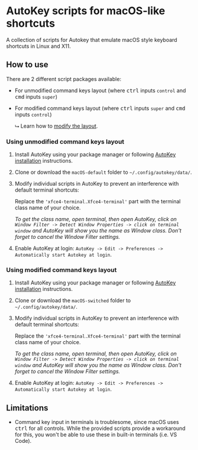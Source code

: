 # AutoKey scripts for macOS-like shortcuts
A collection of scripts for Autokey that emulate macOS style keyboard shortcuts in Linux and X11.


## How to use
There are 2 different script packages available:
- For unmodified command keys layout (where <kbd>ctrl</kbd> inputs `control` and <kbd>cmd</kbd> inputs `super`)
- For modified command keys layout (where <kbd>ctrl</kbd> inputs `super` and <kbd>cmd</kbd> inputs `control`)

   ⮡ Learn how to [modify the layout](aaa).

### Using unmodified command keys layout
1. Install AutoKey using your package manager or following [AutoKey installation](https://github.com/autokey/autokey#installation) instructions.

2. Clone or download the `macOS-default` folder to `~/.config/autokey/data/`.

3. Modify individual scripts in AutoKey to prevent an interference with default terminal shortcuts:

   Replace the `'xfce4-terminal.Xfce4-terminal'` part with the terminal class name of your choice.

   *To get the class name, open terminal, then open AutoKey, click on `Window Filter -> Detect Window Properties -> click on terminal window` and AutoKey will show you the name as Window class. Don't forget to cancel the Window Filter settings.*  

4. Enable AutoKey at login: `AutoKey -> Edit -> Preferences -> Automatically start Autokey at login`.

>
### Using modified command keys layout
1. Install AutoKey using your package manager or following [AutoKey installation](https://github.com/autokey/autokey#installation) instructions.

2. Clone or download the `macOS-switched` folder to `~/.config/autokey/data/`.

3. Modify individual scripts in AutoKey to prevent an interference with default terminal shortcuts:

   Replace the `'xfce4-terminal.Xfce4-terminal'` part with the terminal class name of your choice.

   *To get the class name, open terminal, then open AutoKey, click on `Window Filter -> Detect Window Properties -> click on terminal window` and AutoKey will show you the name as Window class. Don't forget to cancel the Window Filter settings.*  

4. Enable AutoKey at login: `AutoKey -> Edit -> Preferences -> Automatically start Autokey at login`.


## Limitations
- Command key input in terminals is troublesome, since macOS uses <kbd>ctrl</kbd> for all controls. While the provided scripts provide a workaround for this, you won't be able to use these in built-in terminals (i.e. VS Code).

